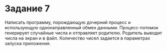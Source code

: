 # Задание 7
Написать программу, порождающую дочерний процесс и
использующую однонаправленный обмен данными. Процесс-потомок
генерирует случайные числа и отправляет родителю. Родитель выводит числа
на экран и в файл. Количество чисел задается в параметрах запуска
приложения.
